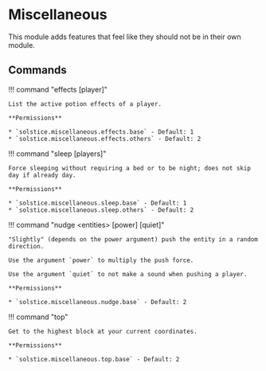 # Miscellaneous

This module adds features that feel like they should not be in their own module.

## Commands

!!! command "effects [player]"

    List the active potion effects of a player.

    **Permissions**

    * `solstice.miscellaneous.effects.base` - Default: 1
    * `solstice.miscellaneous.effects.others` - Default: 2

!!! command "sleep [players]"

    Force sleeping without requiring a bed or to be night; does not skip day if already day.

    **Permissions**

    * `solstice.miscellaneous.sleep.base` - Default: 1
    * `solstice.miscellaneous.sleep.others` - Default: 2

!!! command "nudge &lt;entities&gt; [power] [quiet]"

    "Slightly" (depends on the power argument) push the entity in a random direction.

    Use the argument `power` to multiply the push force.

    Use the argument `quiet` to not make a sound when pushing a player.

    **Permissions**

    * `solstice.miscellaneous.nudge.base` - Default: 2

!!! command "top"

    Get to the highest block at your current coordinates.

    **Permissions**

    * `solstice.miscellaneous.top.base` - Default: 2